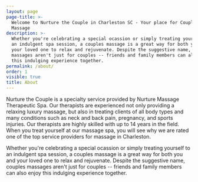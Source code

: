 ```yaml
---
layout: page
page-title: >-
  Welcome to Nurture the Couple in Charleston SC - Your place for Couples
  Massage
description: >-
  Whether you're celebrating a special ocassion or simply treating yourself to
  an indulgent spa session, a couples massage is a great way for both you and
  your loved one to relax and rejuvenate. Despite the suggestive name, couples
  massages aren't just for couples -- friends and family members can also enjoy
  this indulging experience together.
permalink: /about/
order: 1
visible: true
title: About
---
```

Nurture the Couple is a specialty service provided by Nurture Massage Therapeutic Spa. Our therapists are experienced not only providing a relaxing luxury massage, but also in treating clients of all body types and many conditions such as neck and back pain, pregnancy, and sports injuries. Our therapists are highly skilled with up to 14 years in the field.  When you treat yourself at our massage spa, you will see why we are rated one of the top service providers for massage in Charleston.



Whether you're celebrating a special ocassion or simply treating yourself to an indulgent spa session, a couples massage is a great way for both you and your loved one to relax and rejuvenate. Despite the suggestive name, couples massages aren't just for couples -- friends and family members can also enjoy this indulging experience together.
